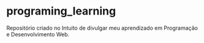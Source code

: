 # programing_learning
Repositório criado no Intuito de divulgar meu aprendizado em Programação e Desenvolvimento Web.
